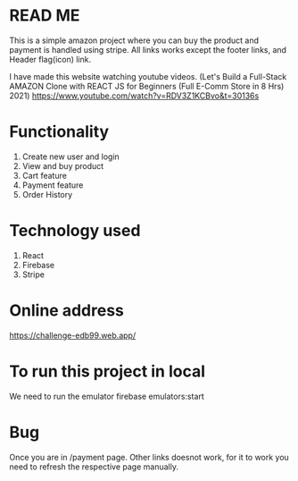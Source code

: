 # READ ME

This is a simple amazon project where you can buy the product and payment is handled using stripe.
All links works except the footer links, and Header flag(icon) link.

I have made this website watching youtube videos.
(Let's Build a Full-Stack AMAZON Clone with REACT JS for Beginners (Full E-Comm Store in 8 Hrs) 2021)
https://www.youtube.com/watch?v=RDV3Z1KCBvo&t=30136s

# Functionality

1. Create new user and login
2. View and buy product
3. Cart feature
4. Payment feature
5. Order History

# Technology used

1. React
2. Firebase
3. Stripe

# Online address

https://challenge-edb99.web.app/

# To run this project in local

We need to run the emulator
firebase emulators:start

# Bug

Once you are in /payment page. Other links doesnot work, for it to work you need to refresh the respective page manually.

